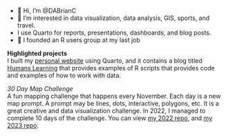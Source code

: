 - 👋 Hi, I’m @DABrianC
- 👀 I’m interested in data visualization, data analysis, GIS, sports, and travel.
- I use Quarto for reports, presentations, dashboards, and blog posts. 
- 🌱 I founded an R users group at my last job

**Highlighted projects** <br>
I built my [personal website](https://dabrianc.github.io/website/) using Quarto, and it contains a blog titled [Humans Learning](https://dabrianc.github.io/website/blog.html) that provides examples of R scripts that provides code and examples of how to work with data. 

*30 Day Map Challenge* <br>
A fun mapping challenge that happens every November. Each day is a new map prompt. A prompt may be lines, dots, interactive, polygons, etc. It is a great creative and data visualization challenge. In 2022, I managed to complete 10 days of the challenge. You can view [my 2022 repo](https://github.com/DABrianC/30-day-map-challenge-2022-), and [my 2023 repo](https://github.com/DABrianC/30-day-map-challenge-2023). 


<!---
DABrianC/DABrianC is a ✨ special ✨ repository because its `README.md` (this file) appears on your GitHub profile.
You can click the Preview link to take a look at your changes.
--->
